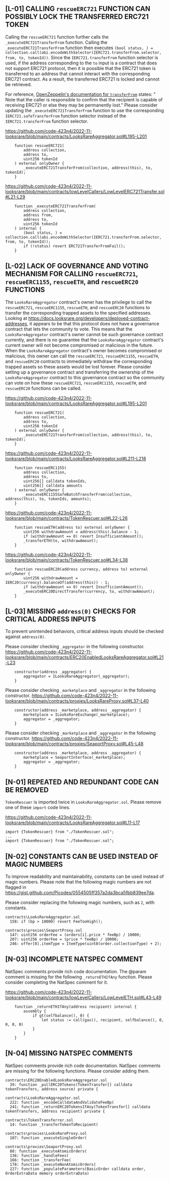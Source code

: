 ## [L-01] CALLING `rescueERC721` FUNCTION CAN POSSIBLY LOCK THE TRANSFERRED ERC721 TOKEN
Calling the `rescueERC721` function further calls the `_executeERC721TransferFrom` function. Calling the `_executeERC721TransferFrom` function then executes `(bool status, ) = collection.call(abi.encodeWithSelector(IERC721.transferFrom.selector, from, to, tokenId))`. Since the `IERC721.transferFrom` function selector is used, if the address corresponding to the `to` input is a contract that does not support ERC721 protocol, then it is possible that the ERC721 token is transferred to an address that cannot interact with the corresponding ERC721 contract. As a result, the transferred ERC721 is locked and cannot be retrieved.

For reference, [OpenZeppelin's documentation for `transferFrom`](https://docs.openzeppelin.com/contracts/4.x/api/token/erc721#IERC721-transferFrom-address-address-uint256-) states: "
Note that the caller is responsible to confirm that the recipient is capable of receiving ERC721 or else they may be permanently lost." Please consider updating the `_executeERC721TransferFrom` function to use the corresponding `IERC721.safeTransferFrom` function selector instead of the `IERC721.transferFrom` function selector.

https://github.com/code-423n4/2022-11-looksrare/blob/main/contracts/LooksRareAggregator.sol#L195-L201
```solidity
    function rescueERC721(
        address collection,
        address to,
        uint256 tokenId
    ) external onlyOwner {
        _executeERC721TransferFrom(collection, address(this), to, tokenId);
    }
```

https://github.com/code-423n4/2022-11-looksrare/blob/main/contracts/lowLevelCallers/LowLevelERC721Transfer.sol#L21-L29
```solidity
    function _executeERC721TransferFrom(
        address collection,
        address from,
        address to,
        uint256 tokenId
    ) internal {
        (bool status, ) = collection.call(abi.encodeWithSelector(IERC721.transferFrom.selector, from, to, tokenId));
        if (!status) revert ERC721TransferFromFail();
    }
```

## [L-02] LACK OF GOVERNANCE AND VOTING MECHANISM FOR CALLING `rescueERC721`, `rescueERC1155`, `rescueETH`, and `rescueERC20` FUNCTIONS
The `LooksRareAggregator` contract's owner has the privilege to call the `rescueERC721`, `rescueERC1155`, `rescueETH`, and `rescueERC20` functions to transfer the corresponding trapped assets to the specified addresses. Looking at https://docs.looksrare.org/developers/deployed-contract-addresses, it appears to be that this protocol does not have a governance contract that lets the community to vote. This means that the `LooksRareAggregator` contract's owner cannot be such governance contract currently, and there is no guarantee that the `LooksRareAggregator` contract's current owner will not become compromised or malicious in the future. When the `LooksRareAggregator` contract's owner becomes compromised or malicious, this owner can call the `rescueERC721`, `rescueERC1155`, `rescueETH`, and `rescueERC20` contracts to immediately withdraw the corresponding trapped assets so these assets would be lost forever. Please consider setting up a governance contract and transferring the ownership of the `LooksRareAggregator` contract to this governance contract so the community can vote on how these `rescueERC721`, `rescueERC1155`, `rescueETH`, and `rescueERC20` functions can be called.

https://github.com/code-423n4/2022-11-looksrare/blob/main/contracts/LooksRareAggregator.sol#L195-L201
```solidity
    function rescueERC721(
        address collection,
        address to,
        uint256 tokenId
    ) external onlyOwner {
        _executeERC721TransferFrom(collection, address(this), to, tokenId);
    }
```

https://github.com/code-423n4/2022-11-looksrare/blob/main/contracts/LooksRareAggregator.sol#L211-L218
```solidity
    function rescueERC1155(
        address collection,
        address to,
        uint256[] calldata tokenIds,
        uint256[] calldata amounts
    ) external onlyOwner {
        _executeERC1155SafeBatchTransferFrom(collection, address(this), to, tokenIds, amounts);
    }
```

https://github.com/code-423n4/2022-11-looksrare/blob/main/contracts/TokenRescuer.sol#L22-L26
```solidity
    function rescueETH(address to) external onlyOwner {
        uint256 withdrawAmount = address(this).balance - 1;
        if (withdrawAmount == 0) revert InsufficientAmount();
        _transferETH(to, withdrawAmount);
    }
```

https://github.com/code-423n4/2022-11-looksrare/blob/main/contracts/TokenRescuer.sol#L34-L38
```solidity
    function rescueERC20(address currency, address to) external onlyOwner {
        uint256 withdrawAmount = IERC20(currency).balanceOf(address(this)) - 1;
        if (withdrawAmount == 0) revert InsufficientAmount();
        _executeERC20DirectTransfer(currency, to, withdrawAmount);
    }
```

## [L-03] MISSING `address(0)` CHECKS FOR CRITICAL ADDRESS INPUTS
To prevent unintended behaviors, critical address inputs should be checked against `address(0)`.

Please consider checking `_aggregator` in the following constructor.
https://github.com/code-423n4/2022-11-looksrare/blob/main/contracts/ERC20EnabledLooksRareAggregator.sol#L21-L23
```solidity
    constructor(address _aggregator) {
        aggregator = ILooksRareAggregator(_aggregator);
    }
```

Please consider checking `_marketplace` and `_aggregator` in the following constructor.
https://github.com/code-423n4/2022-11-looksrare/blob/main/contracts/proxies/LooksRareProxy.sol#L37-L40
```solidity
    constructor(address _marketplace, address _aggregator) {
        marketplace = ILooksRareExchange(_marketplace);
        aggregator = _aggregator;
    }
```

Please consider checking `_marketplace` and `_aggregator` in the following constructor.
https://github.com/code-423n4/2022-11-looksrare/blob/main/contracts/proxies/SeaportProxy.sol#L45-L48
```solidity
    constructor(address _marketplace, address _aggregator) {
        marketplace = SeaportInterface(_marketplace);
        aggregator = _aggregator;
    }
```

## [N-01] REPEATED AND REDUNDANT CODE CAN BE REMOVED
`TokenRescuer` is imported twice in `LooksRareAggregator.sol`. Please remove one of these `import` code lines.

https://github.com/code-423n4/2022-11-looksrare/blob/main/contracts/LooksRareAggregator.sol#L11-L17
```solidity
import {TokenRescuer} from "./TokenRescuer.sol";
...
import {TokenRescuer} from "./TokenRescuer.sol";
```

## [N-02] CONSTANTS CAN BE USED INSTEAD OF MAGIC NUMBERS
To improve readability and maintainability, constants can be used instead of magic numbers. Please note that the following magic numbers are not flagged in https://gist.github.com/Picodes/0554505ff357a2da3bca5fbb839ee7da.

Please consider replacing the following magic numbers, such as `2`, with constants.
```solidity
contracts\LooksRareAggregator.sol
  158: if (bp > 10000) revert FeeTooHigh();    

contracts\proxies\SeaportProxy.sol
  147: uint256 orderFee = (orders[i].price * feeBp) / 10000;   
  207: uint256 orderFee = (price * feeBp) / 10000; 
  246: offer[0].itemType = ItemType(uint8(order.collectionType) + 2);  
```

## [N-03] INCOMPLETE NATSPEC COMMENT
NatSpec comments provide rich code documentation. The @param comment is missing for the following `_returnETHIfAny` function. Please consider completing the NatSpec comment for it.

https://github.com/code-423n4/2022-11-looksrare/blob/main/contracts/lowLevelCallers/LowLevelETH.sol#L43-L49
```solidity
    function _returnETHIfAny(address recipient) internal {
        assembly {
            if gt(selfbalance(), 0) {
                let status := call(gas(), recipient, selfbalance(), 0, 0, 0, 0)
            }
        }
    }
```

## [N-04] MISSING NATSPEC COMMENTS
NatSpec comments provide rich code documentation. NatSpec comments are missing for the following functions. Please consider adding them.

```solidity
contracts\ERC20EnabledLooksRareAggregator.sol
  39: function _pullERC20Tokens(TokenTransfer[] calldata tokenTransfers, address source) private {    

contracts\LooksRareAggregator.sol
  222: function _encodeCalldataAndValidateFeeBp(   
  241: function _returnERC20TokensIfAny(TokenTransfer[] calldata tokenTransfers, address recipient) private {   

contracts\TokenTransferrer.sol
  14: function _transferTokenToRecipient( 

contracts\proxies\LooksRareProxy.sol
  107: function _executeSingleOrder(   

contracts\proxies\SeaportProxy.sol
  88: function _executeAtomicOrders(  
  136: function _handleFees(   
  166: function _transferFee(   
  178: function _executeNonAtomicOrders(   
  227: function _populateParameters(BasicOrder calldata order, OrderExtraData memory orderExtraData)   
```